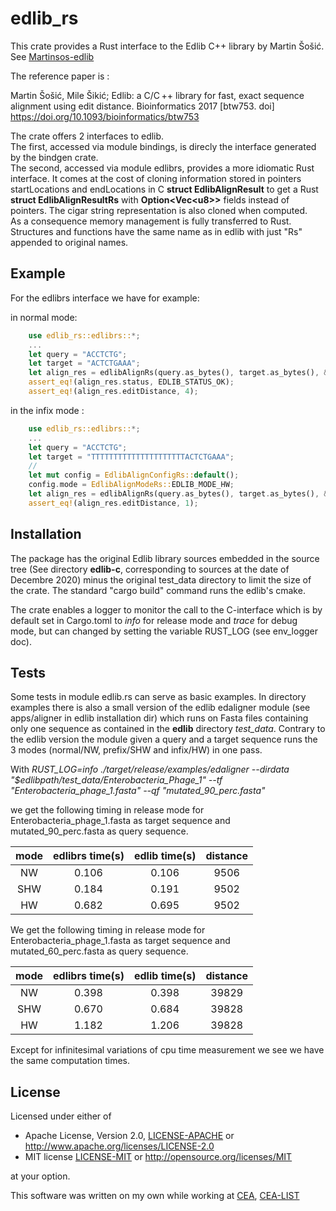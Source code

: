 # edlib_rs

This crate provides a Rust interface to the Edlib C++ library by Martin Šošić. See [Martinsos-edlib](https://github.com/Martinsos/edlib)

The reference paper is :

Martin Šošić, Mile Šikić; Edlib: a C/C ++ library for fast, exact sequence alignment using edit distance. Bioinformatics 2017 [btw753. doi] <https://doi.org/10.1093/bioinformatics/btw753>

The crate offers 2 interfaces to edlib.  
The first, accessed via module bindings, is direcly the interface generated by the bindgen crate.  
The second, accessed via module edlibrs, provides a more idiomatic Rust interface. It comes at the cost of cloning information stored in pointers startLocations and endLocations in C **struct EdlibAlignResult** to get a Rust **struct EdlibAlignResultRs** with **Option<Vec\<u8\>>** fields instead of pointers. The cigar string representation is also cloned when computed.  
As a consequence memory management is fully transferred to Rust.  
Structures and functions have the same name as in edlib with just "Rs" appended to original names.

## Example

For the edlibrs interface we have for example:

in normal mode:

```rust
    use edlib_rs::edlibrs::*;
    ...
    let query = "ACCTCTG";
    let target = "ACTCTGAAA";
    let align_res = edlibAlignRs(query.as_bytes(), target.as_bytes(), &EdlibAlignConfigRs::default());
    assert_eq!(align_res.status, EDLIB_STATUS_OK);
    assert_eq!(align_res.editDistance, 4);
```

in the infix mode :

```rust
    use edlib_rs::edlibrs::*;
    ...
    let query = "ACCTCTG";
    let target = "TTTTTTTTTTTTTTTTTTTTTACTCTGAAA";
    //
    let mut config = EdlibAlignConfigRs::default();
    config.mode = EdlibAlignModeRs::EDLIB_MODE_HW;
    let align_res = edlibAlignRs(query.as_bytes(), target.as_bytes(), &config);
    assert_eq!(align_res.editDistance, 1);
```

## Installation

The package has the original Edlib library sources embedded in the source tree (See directory **edlib-c**, corresponding to sources at the date of Decembre 2020)
minus the original test_data directory to limit the size of the crate.
The standard "cargo build" command runs the edlib's cmake.  
  
The crate enables a logger to monitor the call to the C-interface which is by default set in Cargo.toml to *info* for release mode and *trace* for debug mode, but can changed by setting the variable RUST_LOG (see env_logger doc).

## Tests

Some tests in module edlib.rs can serve as basic examples.
In directory examples there is also a small version of the edlib edaligner module (see apps/aligner in edlib installation dir) which runs on Fasta files containing only one sequence as contained in the **edlib** directory *test_data*. Contrary to the edlib version the module given a query and a target sequence runs the 3 modes (normal/NW, prefix/SHW and infix/HW) in one pass.

With *RUST_LOG=info ./target/release/examples/edaligner --dirdata  "$edlibpath/test_data/Enterobacteria_Phage_1" --tf "Enterobacteria_phage_1.fasta" --qf "mutated_90_perc.fasta"*

we get the following timing in release mode for Enterobacteria_phage_1.fasta as target sequence  and  mutated_90_perc.fasta as query sequence.

| mode    | edlibrs time(s) | edlib time(s) |  distance |
|  :---:  |     :---:       |  :------:     |  :----:   |
|  NW     |     0.106       |  0.106        |  9506     |
|  SHW    |     0.184       |  0.191        |  9502     |
|  HW     |     0.682       |  0.695        |  9502     |

We get the following timing in release mode for Enterobacteria_phage_1.fasta as target sequence  and  mutated_60_perc.fasta as query sequence.

| mode    | edlibrs time(s) | edlib time(s) |  distance |
|  :---:  |     :---:       |  :------:     |  :----:   |
|  NW     |     0.398       |  0.398        |  39829    |
|  SHW    |     0.670       |  0.684        |  39828    |
|  HW     |     1.182       |  1.206        |  39828    |

Except for infinitesimal variations of cpu time measurement we see we have the same computation times.

## License

Licensed under either of

* Apache License, Version 2.0, [LICENSE-APACHE](LICENSE-APACHE) or <http://www.apache.org/licenses/LICENSE-2.0>
* MIT license [LICENSE-MIT](LICENSE-MIT) or <http://opensource.org/licenses/MIT>

at your option.

This software was written on my own while working at [CEA](http://www.cea.fr/), [CEA-LIST](http://www-list.cea.fr/en/)
